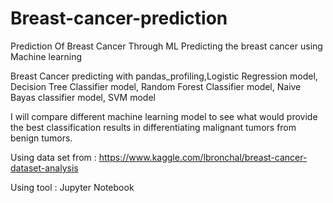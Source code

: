 # Breast-cancer-prediction
Prediction Of Breast Cancer Through ML
Predicting the breast cancer using Machine learning

Breast Cancer predicting with pandas_profiling,Logistic Regression model, Decision Tree Classifier model, Random Forest Classifier model, Naive Bayas classifier model, SVM model

I will compare different machine learning model to see what would provide the best classification results in differentiating malignant tumors from benign tumors.

Using data set from : https://www.kaggle.com/lbronchal/breast-cancer-dataset-analysis

Using tool : Jupyter Notebook
